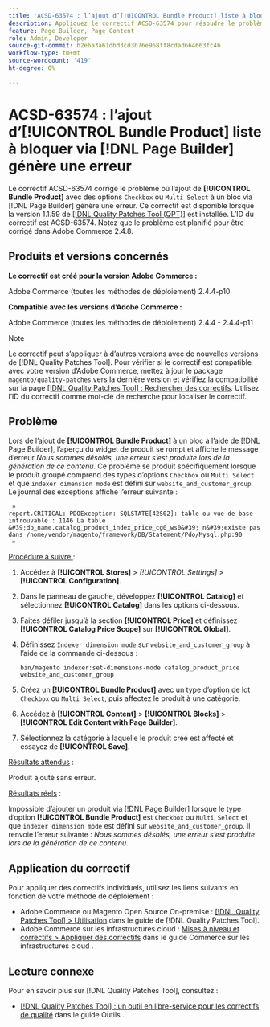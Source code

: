 ```yaml
---
title: 'ACSD-63574 : l’ajout d’[!UICONTROL Bundle Product] liste à bloquer via [!DNL Page Builder] entraîne une erreur'
description: Appliquez le correctif ACSD-63574 pour résoudre le problème d’Adobe Commerce où l’ajout de **[!UICONTROL Bundle Product]** avec les options « Case à cocher » ou « Sélection multiple » à un bloc via [!DNL Page Builder] entraîne une erreur.
feature: Page Builder, Page Content
role: Admin, Developer
source-git-commit: b2e6a3a61dbd3cd3b76e968ff8cdad664663fc4b
workflow-type: tm+mt
source-wordcount: '419'
ht-degree: 0%

---
```


# ACSD-63574 : l’ajout d’[!UICONTROL Bundle Product] liste à bloquer via [!DNL Page Builder] génère une erreur

Le correctif ACSD-63574 corrige le problème où l’ajout de **[!UICONTROL Bundle Product]** avec des options `Checkbox` ou `Multi Select` à un bloc via [!DNL Page Builder] génère une erreur. Ce correctif est disponible lorsque la version 1.1.59 de [[!DNL Quality Patches Tool (QPT)]](/help/tools/quality-patches-tool/quality-patches-tool-to-self-serve-quality-patches.md) est installée. L’ID du correctif est ACSD-63574. Notez que le problème est planifié pour être corrigé dans Adobe Commerce 2.4.8.

## Produits et versions concernés

**Le correctif est créé pour la version Adobe Commerce :**

Adobe Commerce (toutes les méthodes de déploiement) 2.4.4-p10

**Compatible avec les versions d’Adobe Commerce :**

Adobe Commerce (toutes les méthodes de déploiement) 2.4.4 - 2.4.4-p11

>[!NOTE]
>
>Le correctif peut s’appliquer à d’autres versions avec de nouvelles versions de [!DNL Quality Patches Tool]. Pour vérifier si le correctif est compatible avec votre version d’Adobe Commerce, mettez à jour le package `magento/quality-patches` vers la dernière version et vérifiez la compatibilité sur la page [[!DNL Quality Patches Tool] : Rechercher des correctifs](https://experienceleague.adobe.com/tools/commerce-quality-patches/index.html?lang=fr). Utilisez l’ID du correctif comme mot-clé de recherche pour localiser le correctif.

## Problème

Lors de l’ajout de **[!UICONTROL Bundle Product]** à un bloc à l’aide de [!DNL Page Builder], l’aperçu du widget de produit se rompt et affiche le message d’erreur *Nous sommes désolés, une erreur s’est produite lors de la génération de ce contenu*. Ce problème se produit spécifiquement lorsque le produit groupé comprend des types d’options `Checkbox` ou `Multi Select` et que `indexer dimension mode` est défini sur `website_and_customer_group`. Le journal des exceptions affiche l’erreur suivante :

     »
    report.CRITICAL: PDOException: SQLSTATE[42S02]: table ou vue de base introuvable : 1146 La table &#39;db_name.catalog_product_index_price_cg0_ws0&#39; n&#39;existe pas dans /home/vendor/magento/framework/DB/Statement/Pdo/Mysql.php:90
     »

<u>Procédure à suivre </u> :

1. Accédez à **[!UICONTROL Stores]** > *[!UICONTROL Settings]* > **[!UICONTROL Configuration]**.
1. Dans le panneau de gauche, développez **[!UICONTROL Catalog]** et sélectionnez **[!UICONTROL Catalog]** dans les options ci-dessous.
1. Faites défiler jusqu’à la section **[!UICONTROL Price]** et définissez **[!UICONTROL Catalog Price Scope]** sur **[!UICONTROL Global]**.
1. Définissez `Indexer dimension mode` sur `website_and_customer_group` à l’aide de la commande ci-dessous :

   `bin/magento indexer:set-dimensions-mode catalog_product_price website_and_customer_group`

1. Créez un **[!UICONTROL Bundle Product]** avec un type d’option de lot `Checkbox` ou `Multi Select`, puis affectez le produit à une catégorie.
1. Accédez à **[!UICONTROL Content]** > **[!UICONTROL Blocks]** > **[!UICONTROL Edit Content with Page Builder]**.
1. Sélectionnez la catégorie à laquelle le produit créé est affecté et essayez de **[!UICONTROL Save]**.

<u>Résultats attendus</u> :

Produit ajouté sans erreur.

<u>Résultats réels</u> :

Impossible d’ajouter un produit via [!DNL Page Builder] lorsque le type d’option **[!UICONTROL Bundle Product]** est `Checkbox` ou `Multi Select` et que `indexer dimension mode` est défini sur `website_and_customer_group`. Il renvoie l’erreur suivante : *Nous sommes désolés, une erreur s’est produite lors de la génération de ce contenu*.


## Application du correctif

Pour appliquer des correctifs individuels, utilisez les liens suivants en fonction de votre méthode de déploiement :

* Adobe Commerce ou Magento Open Source On-premise : [[!DNL Quality Patches Tool] > Utilisation](/help/tools/quality-patches-tool/usage.md) dans le guide de [!DNL Quality Patches Tool].
* Adobe Commerce sur les infrastructures cloud : [Mises à niveau et correctifs > Appliquer des correctifs](https://experienceleague.adobe.com/docs/commerce-cloud-service/user-guide/develop/upgrade/apply-patches.html?lang=fr) dans le guide Commerce sur les infrastructures cloud .


## Lecture connexe

Pour en savoir plus sur [!DNL Quality Patches Tool], consultez :

* [[!DNL Quality Patches Tool] : un outil en libre-service pour les correctifs de qualité](/help/tools/quality-patches-tool/quality-patches-tool-to-self-serve-quality-patches.md) dans le guide Outils .
